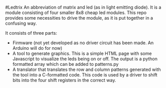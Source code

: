 #Ledtrix
An abbreviation of matrix and led (as in light emitting diode). It is a module consisting of four smaller 8x8 cheap led modules. This repo provides some necessities to drive the module, as it is put together in a confusing way.

It consists of three parts:

 - Firmware (not yet developed as no driver circuit has been made. An Arduino will do for now)
 - A tool to generate graphics. This is a simple HTML page with some Javascript to visualize the leds being on or off. The output is a python formatted array which can be added to patterns.py
 - A translator that translates the row and column patterns generated with the tool into a C-formatted code. This code is used by a driver to shift bits into the four shift registers in the correct way.